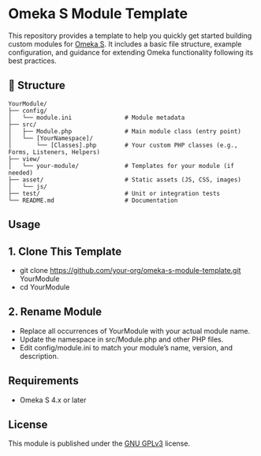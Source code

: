 # Omeka S Module Template

This repository provides a template to help you quickly get started building custom modules for [Omeka S](https://omeka.org/s/). It includes a basic file structure, example configuration, and guidance for extending Omeka functionality following its best practices.


## 📁 Structure
```text
YourModule/
├── config/
│   └── module.ini               # Module metadata
├── src/
│   ├── Module.php               # Main module class (entry point)
│   └── [YourNamespace]/
│       └── [Classes].php        # Your custom PHP classes (e.g., Forms, Listeners, Helpers)
├── view/
│   └── your-module/             # Templates for your module (if needed)
├── asset/                       # Static assets (JS, CSS, images)
│   └── js/
├── test/                        # Unit or integration tests
└── README.md                    # Documentation
```

## Usage
  ## 1. Clone This Template
  - git clone https://github.com/your-org/omeka-s-module-template.git YourModule
  - cd YourModule
  ## 2. Rename Module
  - Replace all occurrences of YourModule with your actual module name.
  - Update the namespace in src/Module.php and other PHP files.
  - Edit config/module.ini to match your module’s name, version, and description.
    
## Requirements

- Omeka S 4.x or later

## License

This module is published under the [GNU GPLv3](LICENSE) license.

